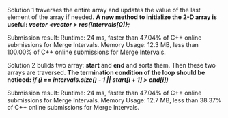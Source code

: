 Solution 1 traverses the entire array and updates the value of the last element of the array if needed. **A new method to initialize the 2-D 
array is useful: *vector <vector <int> > res{intervals[0]};***

Submission result:
Runtime: 24 ms, faster than 47.04% of C++ online submissions for Merge Intervals.
Memory Usage: 12.3 MB, less than 100.00% of C++ online submissions for Merge Intervals.

Solution 2 bulids two array: **start** and **end** and sorts them. Then these two arrays are traversed. **The termination condition 
of the loop should be noticed: *if (i == intervals.size() - 1 || start[i + 1] > end[i])***

Submission result:
Runtime: 24 ms, faster than 47.04% of C++ online submissions for Merge Intervals.
Memory Usage: 12.7 MB, less than 38.37% of C++ online submissions for Merge Intervals.
